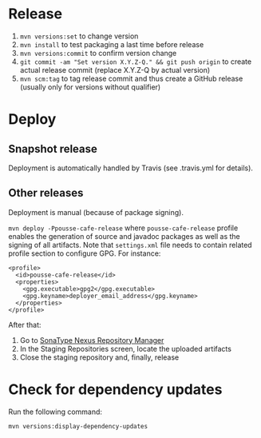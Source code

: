 # Release

1. ``mvn versions:set`` to change version
2. ``mvn install`` to test packaging a last time before release
3. ``mvn versions:commit`` to confirm version change
4. ``git commit -am "Set version X.Y.Z-Q." && git push origin`` to create actual release commit (replace X.Y.Z-Q by actual version)
5. ``mvn scm:tag`` to tag release commit and thus create a GitHub release (usually only for versions without qualifier)

# Deploy

## Snapshot release

Deployment is automatically handled by Travis (see .travis.yml for details).

## Other releases

Deployment is manual (because of package signing).

``mvn deploy -Ppousse-cafe-release`` where ``pousse-cafe-release`` profile enables the generation of source and javadoc
packages as well as the signing of all artifacts. Note that ``settings.xml`` file needs to contain related profile
section to configure GPG. For instance:

    <profile>
      <id>pousse-cafe-release</id>
      <properties>
        <gpg.executable>gpg2</gpg.executable>
        <gpg.keyname>deployer_email_address</gpg.keyname>
      </properties>
    </profile>

After that:

1. Go to [SonaType Nexus Repository Manager](https://oss.sonatype.org/)
2. In the Staging Repositories screen, locate the uploaded artifacts
3. Close the staging repository and, finally, release

# Check for dependency updates

Run the following command:

    mvn versions:display-dependency-updates
